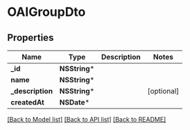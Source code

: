 # OAIGroupDto

## Properties
Name | Type | Description | Notes
------------ | ------------- | ------------- | -------------
**_id** | **NSString*** |  | 
**name** | **NSString*** |  | 
**_description** | **NSString*** |  | [optional] 
**createdAt** | **NSDate*** |  | 

[[Back to Model list]](../README#documentation-for-models) [[Back to API list]](../README#documentation-for-api-endpoints) [[Back to README]](../README)


